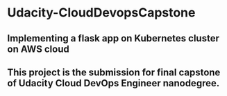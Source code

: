 # Udacity-CloudDevopsCapstone
## Implementing a flask app on Kubernetes cluster on AWS cloud
This project is the submission for final capstone of Udacity Cloud DevOps Engineer nanodegree.
---

